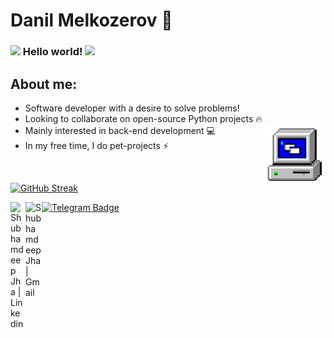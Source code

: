 # Danil Melkozerov :snake:

### <img src="https://github.com/TheDudeThatCode/TheDudeThatCode/blob/master/Assets/Hi.gif" width="29px"> Hello world!&nbsp;<img src="https://github.com/TheDudeThatCode/TheDudeThatCode/blob/master/Assets/Earth.gif" width="24px">


## About me:

- Software developer with a desire to solve problems!
- Looking to collaborate on open-source Python projects :fire:
- Mainly interested in back-end development :computer: <img align="right" alt="PC GIF" src="https://github.com/TheDudeThatCode/TheDudeThatCode/blob/master/Assets/PC.gif" width="100" />
- In my free time, I do pet-projects :zap: 

<br>


[![GitHub Streak](http://github-readme-streak-stats.herokuapp.com?user=danmelk&theme=dark&background=000000)](https://git.io/streak-stats)
<br>

  <a href="https://in.linkedin.com/in/danil-melkozerov-305071254">
    <img align="left" alt="Shubhamdeep Jha | Linkedin" width="24px" src="https://github.com/TheDudeThatCode/TheDudeThatCode/blob/master/Assets/Linkedin.svg" />

  </a>
  <a href="mailto:danmelk.dev@gmail.com">
    <img align="left" alt="Shubhamdeep Jha | Gmail" width="26px" src="https://github.com/TheDudeThatCode/TheDudeThatCode/blob/master/Assets/Gmail.svg" />
  </a>
  
   <a href="https://t.me/f1rec0de">
    <img src="https://img.shields.io/badge/Telegram-blue?style=for-the-badge&logo=Telegram&logoColor=white" alt="Telegram Badge"/>
  </a>

<br><br><br><br>
